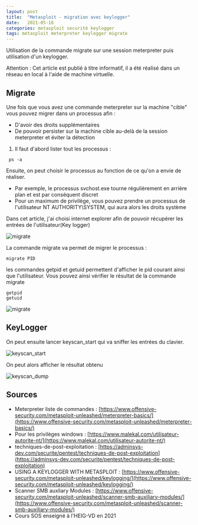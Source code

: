 ```yaml
---
layout: post
title:  "Metasploit - migration avec keylogger"
date:   2021-05-16 
categories: metasploit securité keylogger
tags: metasploit meterpreter keylogger migrate
---
```


Utilisation de la commande migrate sur une session meterpreter puis utilisation d'un keylogger.

Attention : Cet article est publié à titre informatif, il a été réalisé dans un réseau en local à l'aide de machine virtuelle.

## Migrate

Une fois que vous avez une commande meterpreter sur la machine "cible" vous pouvez migrer dans un processus afin :

- D'avoir des droits supplémentaires
- De pouvoir persister sur la machine cible au-delà de la session meterpreter et éviter la détection

1) Il faut d'abord lister tout les processus :

```
 ps -a
```

Ensuite, on peut choisir le processus au fonction de ce qu'on a envie de réaliser.

- Par exemple, le processus svchost.exe tourne régulièrement en arrière plan et est par conséquent discret
- Pour un maximum de privilège, vous pouvez prendre un processus de l'utilisateur NT AUTHORITY\SYSTEM, qui aura alors les droits système

Dans cet article, j'ai choisi internet explorer afin de pouvoir récupérer les entrées de l'utilisateur(Key logger)

![migrate]({{site.url_complet}}\assets\article\outil-securite\metasploit\processus.png)



La commande migrate va permet de migrer le processus :

```
migrate PID
```

les commandes getpid et getuid permettent d'afficher le pid courant ainsi que l'utilisateur. Vous pouvez ainsi vérifier le résultat de la commande migrate

```
getpid
getuid
```

![migrate]({{site.url_complet}}\assets\article\outil-securite\metasploit\migrate.png)



## KeyLogger

On peut ensuite lancer keyscan_start qui va sniffer les entrées du clavier.

![keyscan_start]({{site.url_complet}}\assets\article\outil-securite\metasploit\keyscan_start.JPG)



On peut alors afficher le résultat obtenu

![keyscan_dump]({{site.url_complet}}\assets\article\outil-securite\metasploit\keyscan_dump.JPG)



## Sources 

- Meterpreter liste de commandes : [https://www.offensive-security.com/metasploit-unleashed/meterpreter-basics/](https://www.offensive-security.com/metasploit-unleashed/meterpreter-basics/)
- Pour les privilèges windows : [https://www.malekal.com/utilisateur-autorite-nt/](https://www.malekal.com/utilisateur-autorite-nt/)
- techniques-de-post-exploitation : [https://adminsys-dev.com/securite/pentest/techniques-de-post-exploitation](https://adminsys-dev.com/securite/pentest/techniques-de-post-exploitation)
- USING A KEYLOGGER WITH METASPLOIT  : [https://www.offensive-security.com/metasploit-unleashed/keylogging/](https://www.offensive-security.com/metasploit-unleashed/keylogging/)
- Scanner SMB auxliary Modules : [https://www.offensive-security.com/metasploit-unleashed/scanner-smb-auxiliary-modules/](https://www.offensive-security.com/metasploit-unleashed/scanner-smb-auxiliary-modules/)
- Cours SOS enseigné à l'HEIG-VD en 2021